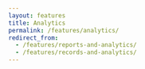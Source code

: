 ```yaml
---
layout: features
title: Analytics
permalink: /features/analytics/
redirect_from:
  - /features/reports-and-analytics/
  - /features/records-and-analytics/
---
```


